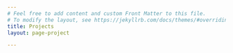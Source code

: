 ```yaml
---
# Feel free to add content and custom Front Matter to this file.
# To modify the layout, see https://jekyllrb.com/docs/themes/#overriding-theme-defaults
title: Projects
layout: page-project

---
```


